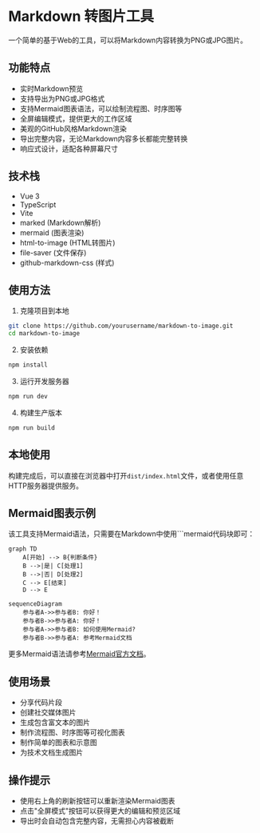 # Markdown 转图片工具

一个简单的基于Web的工具，可以将Markdown内容转换为PNG或JPG图片。

## 功能特点

- 实时Markdown预览
- 支持导出为PNG或JPG格式
- 支持Mermaid图表语法，可以绘制流程图、时序图等
- 全屏编辑模式，提供更大的工作区域
- 美观的GitHub风格Markdown渲染
- 导出完整内容，无论Markdown内容多长都能完整转换
- 响应式设计，适配各种屏幕尺寸

## 技术栈

- Vue 3
- TypeScript
- Vite
- marked (Markdown解析)
- mermaid (图表渲染)
- html-to-image (HTML转图片)
- file-saver (文件保存)
- github-markdown-css (样式)

## 使用方法

1. 克隆项目到本地
```bash
git clone https://github.com/yourusername/markdown-to-image.git
cd markdown-to-image
```

2. 安装依赖
```bash
npm install
```

3. 运行开发服务器
```bash
npm run dev
```

4. 构建生产版本
```bash
npm run build
```

## 本地使用

构建完成后，可以直接在浏览器中打开`dist/index.html`文件，或者使用任意HTTP服务器提供服务。

## Mermaid图表示例

该工具支持Mermaid语法，只需要在Markdown中使用```mermaid代码块即可：

```mermaid
graph TD
    A[开始] --> B{判断条件}
    B -->|是| C[处理1]
    B -->|否| D[处理2]
    C --> E[结束]
    D --> E
```

```mermaid
sequenceDiagram
    参与者A->>参与者B: 你好！
    参与者B->>参与者A: 你好！
    参与者A->>参与者B: 如何使用Mermaid?
    参与者B->>参与者A: 参考Mermaid文档
```

更多Mermaid语法请参考[Mermaid官方文档](https://mermaid-js.github.io/mermaid/#/)。

## 使用场景

- 分享代码片段
- 创建社交媒体图片
- 生成包含富文本的图片
- 制作流程图、时序图等可视化图表
- 制作简单的图表和示意图
- 为技术文档生成图片

## 操作提示

- 使用右上角的刷新按钮可以重新渲染Mermaid图表
- 点击"全屏模式"按钮可以获得更大的编辑和预览区域
- 导出时会自动包含完整内容，无需担心内容被截断

